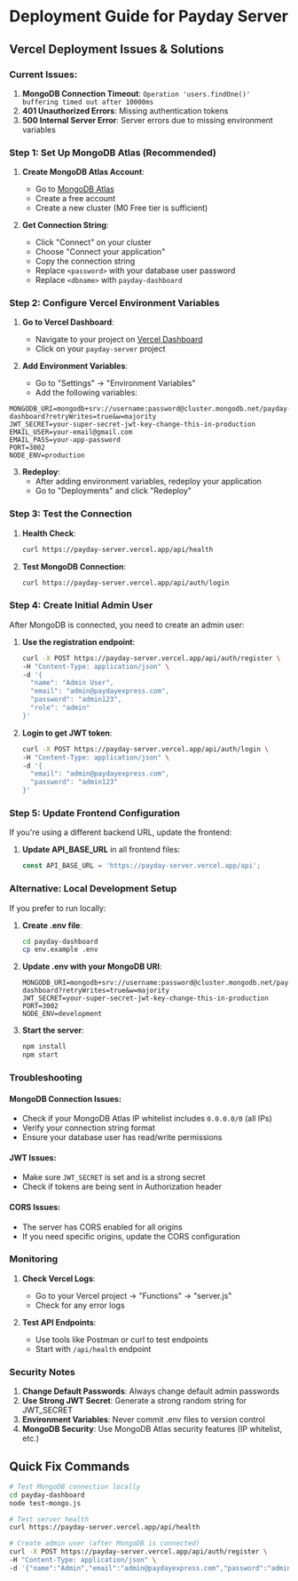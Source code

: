 # Deployment Guide for Payday Server

## Vercel Deployment Issues & Solutions

### Current Issues:
1. **MongoDB Connection Timeout**: `Operation 'users.findOne()' buffering timed out after 10000ms`
2. **401 Unauthorized Errors**: Missing authentication tokens
3. **500 Internal Server Error**: Server errors due to missing environment variables

### Step 1: Set Up MongoDB Atlas (Recommended)

1. **Create MongoDB Atlas Account**:
   - Go to [MongoDB Atlas](https://www.mongodb.com/atlas)
   - Create a free account
   - Create a new cluster (M0 Free tier is sufficient)

2. **Get Connection String**:
   - Click "Connect" on your cluster
   - Choose "Connect your application"
   - Copy the connection string
   - Replace `<password>` with your database user password
   - Replace `<dbname>` with `payday-dashboard`

### Step 2: Configure Vercel Environment Variables

1. **Go to Vercel Dashboard**:
   - Navigate to your project on [Vercel Dashboard](https://vercel.com/dashboard)
   - Click on your `payday-server` project

2. **Add Environment Variables**:
   - Go to "Settings" → "Environment Variables"
   - Add the following variables:

```
MONGODB_URI=mongodb+srv://username:password@cluster.mongodb.net/payday-dashboard?retryWrites=true&w=majority
JWT_SECRET=your-super-secret-jwt-key-change-this-in-production
EMAIL_USER=your-email@gmail.com
EMAIL_PASS=your-app-password
PORT=3002
NODE_ENV=production
```

3. **Redeploy**:
   - After adding environment variables, redeploy your application
   - Go to "Deployments" and click "Redeploy"

### Step 3: Test the Connection

1. **Health Check**:
   ```bash
   curl https://payday-server.vercel.app/api/health
   ```

2. **Test MongoDB Connection**:
   ```bash
   curl https://payday-server.vercel.app/api/auth/login
   ```

### Step 4: Create Initial Admin User

After MongoDB is connected, you need to create an admin user:

1. **Use the registration endpoint**:
   ```bash
   curl -X POST https://payday-server.vercel.app/api/auth/register \
   -H "Content-Type: application/json" \
   -d '{
     "name": "Admin User",
     "email": "admin@paydayexpress.com",
     "password": "admin123",
     "role": "admin"
   }'
   ```

2. **Login to get JWT token**:
   ```bash
   curl -X POST https://payday-server.vercel.app/api/auth/login \
   -H "Content-Type: application/json" \
   -d '{
     "email": "admin@paydayexpress.com",
     "password": "admin123"
   }'
   ```

### Step 5: Update Frontend Configuration

If you're using a different backend URL, update the frontend:

1. **Update API_BASE_URL** in all frontend files:
   ```typescript
   const API_BASE_URL = 'https://payday-server.vercel.app/api';
   ```

### Alternative: Local Development Setup

If you prefer to run locally:

1. **Create .env file**:
   ```bash
   cd payday-dashboard
   cp env.example .env
   ```

2. **Update .env with your MongoDB URI**:
   ```env
   MONGODB_URI=mongodb+srv://username:password@cluster.mongodb.net/payday-dashboard?retryWrites=true&w=majority
   JWT_SECRET=your-super-secret-jwt-key-change-this-in-production
   PORT=3002
   NODE_ENV=development
   ```

3. **Start the server**:
   ```bash
   npm install
   npm start
   ```

### Troubleshooting

#### MongoDB Connection Issues:
- Check if your MongoDB Atlas IP whitelist includes `0.0.0.0/0` (all IPs)
- Verify your connection string format
- Ensure your database user has read/write permissions

#### JWT Issues:
- Make sure `JWT_SECRET` is set and is a strong secret
- Check if tokens are being sent in Authorization header

#### CORS Issues:
- The server has CORS enabled for all origins
- If you need specific origins, update the CORS configuration

### Monitoring

1. **Check Vercel Logs**:
   - Go to your Vercel project → "Functions" → "server.js"
   - Check for any error logs

2. **Test API Endpoints**:
   - Use tools like Postman or curl to test endpoints
   - Start with `/api/health` endpoint

### Security Notes

1. **Change Default Passwords**: Always change default admin passwords
2. **Use Strong JWT Secret**: Generate a strong random string for JWT_SECRET
3. **Environment Variables**: Never commit .env files to version control
4. **MongoDB Security**: Use MongoDB Atlas security features (IP whitelist, etc.)

## Quick Fix Commands

```bash
# Test MongoDB connection locally
cd payday-dashboard
node test-mongo.js

# Test server health
curl https://payday-server.vercel.app/api/health

# Create admin user (after MongoDB is connected)
curl -X POST https://payday-server.vercel.app/api/auth/register \
-H "Content-Type: application/json" \
-d '{"name":"Admin","email":"admin@paydayexpress.com","password":"admin123","role":"admin"}'
``` 